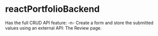 # reactPortfolioBackend

Has the full CRUD
API feature:
-n- Create a form and store the submitted values using an external API: The Review page.